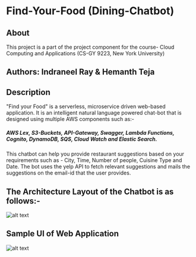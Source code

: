 # Find-Your-Food (Dining-Chatbot)
## About
This project is a part of the project component for the course- Cloud Computing and Applications (CS-GY 9223, New York University) 
## Authors: Indraneel Ray & Hemanth Teja
## Description
"Find your Food" is a serverless, microservice driven web-based application. It is an intelligent natural language powered chat-bot that is designed using multiple AWS components such as:-
##### AWS Lex, S3-Buckets, API-Gateway, Swagger, Lambda Functions, Cognito, DynamoDB, SQS, Cloud Watch and Elastic Search.

This chatbot can help you provide restaurant suggestions based on your requirements such as - City, Time, Number of people, Cuisine Type and Date. The bot uses the yelp API to fetch relevant suggestions and mails the suggestions on the email-id that the user provides. 
 
 ## The Architecture Layout of the Chatbot is as follows:- 
 ![alt text](https://github.com/HemanthTejaY/Find-Your-Food---Dining-Concirerge/blob/master/github-images/architecture.png)

## Sample UI of Web Application
![alt text](https://github.com/HemanthTejaY/Find-Your-Food---Dining-Concirerge/blob/master/github-images/final_UI.JPG)
